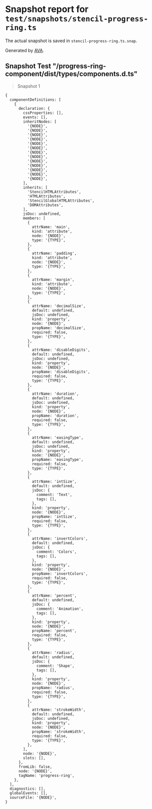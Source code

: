 # Snapshot report for `test/snapshots/stencil-progress-ring.ts`

The actual snapshot is saved in `stencil-progress-ring.ts.snap`.

Generated by [AVA](https://ava.li).

## Snapshot Test "/progress-ring-component/dist/types/components.d.ts"

> Snapshot 1

    {
      componentDefinitions: [
        {
          declaration: {
            cssProperties: [],
            events: [],
            inheritNodes: [
              '{NODE}',
              '{NODE}',
              '{NODE}',
              '{NODE}',
              '{NODE}',
              '{NODE}',
              '{NODE}',
              '{NODE}',
              '{NODE}',
              '{NODE}',
              '{NODE}',
              '{NODE}',
              '{NODE}',
            ],
            inherits: [
              'StencilHTMLAttributes',
              'HTMLAttributes',
              'StencilGlobalHTMLAttributes',
              'DOMAttributes',
            ],
            jsDoc: undefined,
            members: [
              {
                attrName: 'main',
                kind: 'attribute',
                node: '{NODE}',
                type: '{TYPE}',
              },
              {
                attrName: 'padding',
                kind: 'attribute',
                node: '{NODE}',
                type: '{TYPE}',
              },
              {
                attrName: 'margin',
                kind: 'attribute',
                node: '{NODE}',
                type: '{TYPE}',
              },
              {
                attrName: 'decimalSize',
                default: undefined,
                jsDoc: undefined,
                kind: 'property',
                node: '{NODE}',
                propName: 'decimalSize',
                required: false,
                type: '{TYPE}',
              },
              {
                attrName: 'disableDigits',
                default: undefined,
                jsDoc: undefined,
                kind: 'property',
                node: '{NODE}',
                propName: 'disableDigits',
                required: false,
                type: '{TYPE}',
              },
              {
                attrName: 'duration',
                default: undefined,
                jsDoc: undefined,
                kind: 'property',
                node: '{NODE}',
                propName: 'duration',
                required: false,
                type: '{TYPE}',
              },
              {
                attrName: 'easingType',
                default: undefined,
                jsDoc: undefined,
                kind: 'property',
                node: '{NODE}',
                propName: 'easingType',
                required: false,
                type: '{TYPE}',
              },
              {
                attrName: 'intSize',
                default: undefined,
                jsDoc: {
                  comment: 'Text',
                  tags: [],
                },
                kind: 'property',
                node: '{NODE}',
                propName: 'intSize',
                required: false,
                type: '{TYPE}',
              },
              {
                attrName: 'invertColors',
                default: undefined,
                jsDoc: {
                  comment: 'Colors',
                  tags: [],
                },
                kind: 'property',
                node: '{NODE}',
                propName: 'invertColors',
                required: false,
                type: '{TYPE}',
              },
              {
                attrName: 'percent',
                default: undefined,
                jsDoc: {
                  comment: 'Animation',
                  tags: [],
                },
                kind: 'property',
                node: '{NODE}',
                propName: 'percent',
                required: false,
                type: '{TYPE}',
              },
              {
                attrName: 'radius',
                default: undefined,
                jsDoc: {
                  comment: 'Shape',
                  tags: [],
                },
                kind: 'property',
                node: '{NODE}',
                propName: 'radius',
                required: false,
                type: '{TYPE}',
              },
              {
                attrName: 'strokeWidth',
                default: undefined,
                jsDoc: undefined,
                kind: 'property',
                node: '{NODE}',
                propName: 'strokeWidth',
                required: false,
                type: '{TYPE}',
              },
            ],
            node: '{NODE}',
            slots: [],
          },
          fromLib: false,
          node: '{NODE}',
          tagName: 'progress-ring',
        },
      ],
      diagnostics: [],
      globalEvents: [],
      sourceFile: '{NODE}',
    }
